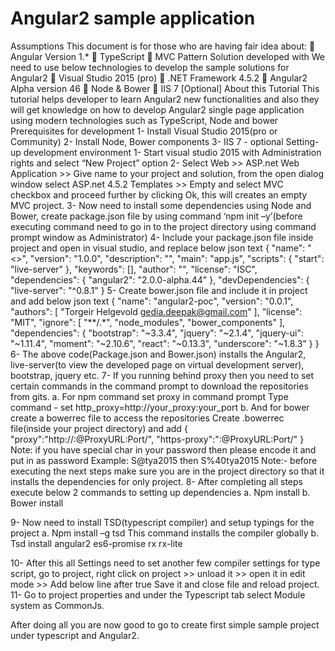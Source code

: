 # Angular2 sample application

Assumptions
This document is for those who are having fair idea about:
	Angular Version 1.* 
	TypeScript
	MVC Pattern
Solution developed with
We need to use below technologies to develop the sample solutions for Angular2
	Visual Studio 2015 (pro)
	.NET Framework 4.5.2
	Angular2 Alpha version 46
	Node & Bower
	IIS 7 [Optional]
About this Tutorial
This tutorial helps developer to learn Angular2 new functionalities and also they will get knowledge on how to develop Angular2 single page application using modern technologies such as TypeScript, Node and bower
Prerequisites for development
1-	Install Visual Studio 2015(pro or Community)
2-	Install Node, Bower components
3-	IIS 7 - optional
Setting-up development environment
1-	Start visual studio 2015 with Administration rights and select “New Project” option
2-	Select Web >> ASP.net Web Application >> Give name to your project and solution, from the open dialog window select ASP.net 4.5.2 Templates >> Empty and select MVC checkbox and proceed further by clicking Ok, this will creates an empty MVC project.
3-	Now need to install some dependencies using Node and Bower, create package.json file by using command ‘npm init –y’(before executing command need to go in to the project directory using command prompt window as Administrator)
4-	Include your package.json file inside project and open in visual studio, and replace below json text
{
  "name": "<<project Name>>",
  "version": "1.0.0",
  "description": "",
  "main": "app.js",
  "scripts": {
    "start": "live-server"
  },
  "keywords": [],
  "author": "",
  "license": "ISC",
  "dependencies": {
    "angular2": "2.0.0-alpha.44"
  },
  "devDependencies": {
    "live-server": "^0.8.1"
  }
5-	Create bower.json file and include it in project and add below json text
{
  "name": "angular2-poc",
  "version": "0.0.1",
  "authors": [
    "Torgeir Helgevold <gedia.deepak@gmail.com>"
  ],
  "license": "MIT",
  "ignore": [
    "**/.*",
    "node_modules",
    "bower_components" 
  ],
  "dependencies": {
    "bootstrap": "~3.3.4",
    "jquery": "~2.1.4",
    "jquery-ui": "~1.11.4",
    "moment": "~2.10.6",
    "react": "~0.13.3",
    "underscore": "~1.8.3"
  }
}
6-	The above code(Package.json and Bower.json) installs the Angular2, live-server(to view the developed page on virtual development server), bootstrap, jquery etc.
7-	If you running behind proxy then you need to set certain commands in the command prompt to download the repositories from gits.
a.	For npm command set proxy in command prompt
Type command - set http_proxy=http://your_proxy:your_port
b.	And for bower create a bowerrec file to access the repositories
Create .bowerrec file(inside your project directory) and add
{
"proxy":"http://<KID>:<password>@ProxyURL:Port/",
"https-proxy":"<KID>:<password>@ProxyURL:Port/"
}
Note: if you have special char in your password then please encode it and put in as password
Example: S@tya2015 then S%40tya2015
Note:- before executing the next steps make sure you are in the project directory so that it installs the dependencies for only project.
8-	After completing all steps execute below 2 commands to setting up dependencies
a.	Npm install 
b.	Bower install

9-	Now need to install TSD(typescript compiler) and setup typings for the project
a.	Npm install –g tsd
This command installs the compiler globally
b.	Tsd install angular2 es6-promise rx rx-lite

10-	After this all Settings need to set another few compiler settings for type script, go to project, right click on project >> unload it >> open it in edit mode >> 
Add below line after <IISExpressUseClassicPipelineMode />
<TypeScriptExperimentalDecorators>true</TypeScriptExperimentalDecorators>
Save it and close file and reload project.
11-	Go to project properties and under the Typescript tab select Module system as CommonJs.

After doing all you are now good to go to create first simple sample project under typescript and Angular2.
